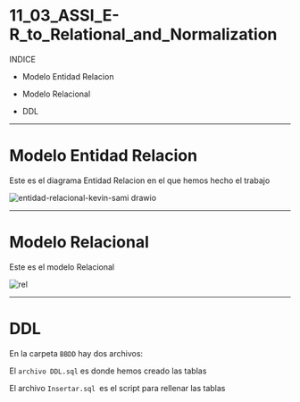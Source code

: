 # 11_03_ASSI_E-R_to_Relational_and_Normalization



INDICE

+ Modelo Entidad Relacion 
* Modelo Relacional 
- DDL

----------------------------------------------------------------------------------------------------------------------------------------------------------------------------------------------





# Modelo Entidad Relacion 

 Este es el diagrama Entidad Relacion en el que hemos hecho el trabajo

![entidad-relacional-kevin-sami drawio](https://github.com/sami24120/11_03_ASSI_E-R_to_Relational_and_Normalization/assets/116269453/c53467f7-ee0e-4954-94a2-883230b84c8c)


----------------------------------------------------------------------------------------------------------------------------------------------------------------------------------------------

# Modelo Relacional

Este es el modelo Relacional 


![rel  ](https://github.com/sami24120/11_03_ASSI_E-R_to_Relational_and_Normalization/assets/116269453/67833e20-9d5d-4166-9877-76683c410f0c)

--------------------------------------------------------------------------------------------------------------------------------------------------------------------------------------------




# DDL 

En la carpeta `BBDD` hay dos archivos:

El `archivo DDL.sql` es donde hemos creado las tablas

El archivo `Insertar.sql `es el script para rellenar las tablas 

